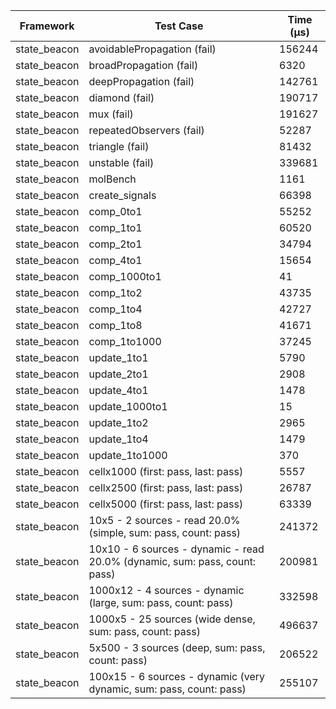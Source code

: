 | Framework | Test Case | Time (μs) |
| --- | --- | --- |
| state_beacon | avoidablePropagation (fail) | 156244 |
| state_beacon | broadPropagation (fail) | 6320 |
| state_beacon | deepPropagation (fail) | 142761 |
| state_beacon | diamond (fail) | 190717 |
| state_beacon | mux (fail) | 191627 |
| state_beacon | repeatedObservers (fail) | 52287 |
| state_beacon | triangle (fail) | 81432 |
| state_beacon | unstable (fail) | 339681 |
| state_beacon | molBench | 1161 |
| state_beacon | create_signals | 66398 |
| state_beacon | comp_0to1 | 55252 |
| state_beacon | comp_1to1 | 60520 |
| state_beacon | comp_2to1 | 34794 |
| state_beacon | comp_4to1 | 15654 |
| state_beacon | comp_1000to1 | 41 |
| state_beacon | comp_1to2 | 43735 |
| state_beacon | comp_1to4 | 42727 |
| state_beacon | comp_1to8 | 41671 |
| state_beacon | comp_1to1000 | 37245 |
| state_beacon | update_1to1 | 5790 |
| state_beacon | update_2to1 | 2908 |
| state_beacon | update_4to1 | 1478 |
| state_beacon | update_1000to1 | 15 |
| state_beacon | update_1to2 | 2965 |
| state_beacon | update_1to4 | 1479 |
| state_beacon | update_1to1000 | 370 |
| state_beacon | cellx1000 (first: pass, last: pass) | 5557 |
| state_beacon | cellx2500 (first: pass, last: pass) | 26787 |
| state_beacon | cellx5000 (first: pass, last: pass) | 63339 |
| state_beacon | 10x5 - 2 sources - read 20.0% (simple, sum: pass, count: pass) | 241372 |
| state_beacon | 10x10 - 6 sources - dynamic - read 20.0% (dynamic, sum: pass, count: pass) | 200981 |
| state_beacon | 1000x12 - 4 sources - dynamic (large, sum: pass, count: pass) | 332598 |
| state_beacon | 1000x5 - 25 sources (wide dense, sum: pass, count: pass) | 496637 |
| state_beacon | 5x500 - 3 sources (deep, sum: pass, count: pass) | 206522 |
| state_beacon | 100x15 - 6 sources - dynamic (very dynamic, sum: pass, count: pass) | 255107 |
